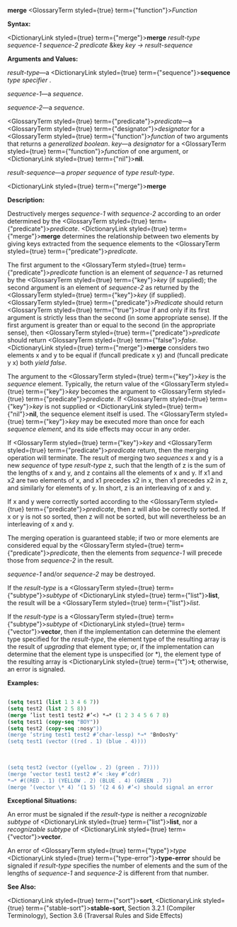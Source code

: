 **merge** <GlossaryTerm styled={true} term={"function"}><i>Function</i></GlossaryTerm> 



**Syntax:** 



<DictionaryLink styled={true} term={"merge"}><b>merge</b></DictionaryLink> *result-type sequence-1 sequence-2 predicate* &amp;key *key → result-sequence* 



**Arguments and Values:** 



*result-type*—a <DictionaryLink styled={true} term={"sequence"}><b>sequence</b></DictionaryLink> *type specifier* . 



*sequence-1*—a *sequence*. 



*sequence-2*—a *sequence*. 



<GlossaryTerm styled={true} term={"predicate"}><i>predicate</i></GlossaryTerm>—a <GlossaryTerm styled={true} term={"designator"}><i>designator</i></GlossaryTerm> for a <GlossaryTerm styled={true} term={"function"}><i>function</i></GlossaryTerm> of two arguments that returns a *generalized boolean*. *key*—a *designator* for a <GlossaryTerm styled={true} term={"function"}><i>function</i></GlossaryTerm> of one argument, or <DictionaryLink styled={true} term={"nil"}><b>nil</b></DictionaryLink>. 



*result-sequence*—a *proper sequence* of *type result-type*. 







 



 



<DictionaryLink styled={true} term={"merge"}><b>merge</b></DictionaryLink> 



**Description:** 



Destructively merges *sequence-1* with *sequence-2* according to an order determined by the <GlossaryTerm styled={true} term={"predicate"}><i>predicate</i></GlossaryTerm>. <DictionaryLink styled={true} term={"merge"}><b>merge</b></DictionaryLink> determines the relationship between two elements by giving keys extracted from the sequence elements to the <GlossaryTerm styled={true} term={"predicate"}><i>predicate</i></GlossaryTerm>. 



The first argument to the <GlossaryTerm styled={true} term={"predicate"}><i>predicate</i></GlossaryTerm> function is an element of *sequence-1* as returned by the <GlossaryTerm styled={true} term={"key"}><i>key</i></GlossaryTerm> (if supplied); the second argument is an element of *sequence-2* as returned by the <GlossaryTerm styled={true} term={"key"}><i>key</i></GlossaryTerm> (if supplied). <GlossaryTerm styled={true} term={"predicate"}><i>Predicate</i></GlossaryTerm> should return <GlossaryTerm styled={true} term={"true"}><i>true</i></GlossaryTerm> if and only if its first argument is strictly less than the second (in some appropriate sense). If the first argument is greater than or equal to the second (in the appropriate sense), then <GlossaryTerm styled={true} term={"predicate"}><i>predicate</i></GlossaryTerm> should return <GlossaryTerm styled={true} term={"false"}><i>false</i></GlossaryTerm>. <DictionaryLink styled={true} term={"merge"}><b>merge</b></DictionaryLink> considers two elements x and y to be equal if (funcall predicate x y) and (funcall predicate y x) both *yield false*. 



The argument to the <GlossaryTerm styled={true} term={"key"}><i>key</i></GlossaryTerm> is the *sequence* element. Typically, the return value of the <GlossaryTerm styled={true} term={"key"}><i>key</i></GlossaryTerm> becomes the argument to <GlossaryTerm styled={true} term={"predicate"}><i>predicate</i></GlossaryTerm>. If <GlossaryTerm styled={true} term={"key"}><i>key</i></GlossaryTerm> is not supplied or <DictionaryLink styled={true} term={"nil"}><b>nil</b></DictionaryLink>, the sequence element itself is used. The <GlossaryTerm styled={true} term={"key"}><i>key</i></GlossaryTerm> may be executed more than once for each *sequence element*, and its side effects may occur in any order. 



If <GlossaryTerm styled={true} term={"key"}><i>key</i></GlossaryTerm> and <GlossaryTerm styled={true} term={"predicate"}><i>predicate</i></GlossaryTerm> return, then the merging operation will terminate. The result of merging two *sequences* x and y is a new *sequence* of type *result-type* z, such that the length of z is the sum of the lengths of x and y, and z contains all the elements of x and y. If x1 and x2 are two elements of x, and x1 precedes x2 in x, then x1 precedes x2 in z, and similarly for elements of y. In short, z is an interleaving of x and y. 



If x and y were correctly sorted according to the <GlossaryTerm styled={true} term={"predicate"}><i>predicate</i></GlossaryTerm>, then z will also be correctly sorted. If x or y is not so sorted, then z will not be sorted, but will nevertheless be an interleaving of x and y. 



The merging operation is guaranteed stable; if two or more elements are considered equal by the <GlossaryTerm styled={true} term={"predicate"}><i>predicate</i></GlossaryTerm>, then the elements from *sequence-1* will precede those from *sequence-2* in the result. 



*sequence-1* and/or *sequence-2* may be destroyed. 



If the *result-type* is a <GlossaryTerm styled={true} term={"subtype"}><i>subtype</i></GlossaryTerm> of <DictionaryLink styled={true} term={"list"}><b>list</b></DictionaryLink>, the result will be a <GlossaryTerm styled={true} term={"list"}><i>list</i></GlossaryTerm>. 



If the *result-type* is a <GlossaryTerm styled={true} term={"subtype"}><i>subtype</i></GlossaryTerm> of <DictionaryLink styled={true} term={"vector"}><b>vector</b></DictionaryLink>, then if the implementation can determine the element type specified for the *result-type*, the element type of the resulting array is the result of *upgrading* that element type; or, if the implementation can determine that the element type is unspecified (or \*), the element type of the resulting array is <DictionaryLink styled={true} term={"t"}><b>t</b></DictionaryLink>; otherwise, an error is signaled. 



**Examples:**
```lisp

(setq test1 (list 1 3 4 6 7)) 
(setq test2 (list 2 5 8)) 
(merge ’list test1 test2 #’<) *→* (1 2 3 4 5 6 7 8) 
(setq test1 (copy-seq "BOY")) 
(setq test2 (copy-seq :nosy")) 
(merge ’string test1 test2 #’char-lessp) *→* "BnOosYy" 
(setq test1 (vector ((red . 1) (blue . 4)))) 

 
 
(setq test2 (vector ((yellow . 2) (green . 7)))) 
(merge ’vector test1 test2 #’< :key #’cdr) 
*→* #((RED . 1) (YELLOW . 2) (BLUE . 4) (GREEN . 7)) 
(merge ’(vector \* 4) ’(1 5) ’(2 4 6) #’<) should signal an error 

```
**Exceptional Situations:** 



An error must be signaled if the *result-type* is neither a *recognizable subtype* of <DictionaryLink styled={true} term={"list"}><b>list</b></DictionaryLink>, nor a *recognizable subtype* of <DictionaryLink styled={true} term={"vector"}><b>vector</b></DictionaryLink>. 



An error of <GlossaryTerm styled={true} term={"type"}><i>type</i></GlossaryTerm> <DictionaryLink styled={true} term={"type-error"}><b>type-error</b></DictionaryLink> should be signaled if *result-type* specifies the number of elements and the sum of the lengths of *sequence-1* and *sequence-2* is different from that number. 



**See Also:** 



<DictionaryLink styled={true} term={"sort"}><b>sort</b></DictionaryLink>, <DictionaryLink styled={true} term={"stable-sort"}><b>stable-sort</b></DictionaryLink>, Section 3.2.1 (Compiler Terminology), Section 3.6 (Traversal Rules and Side Effects) 




